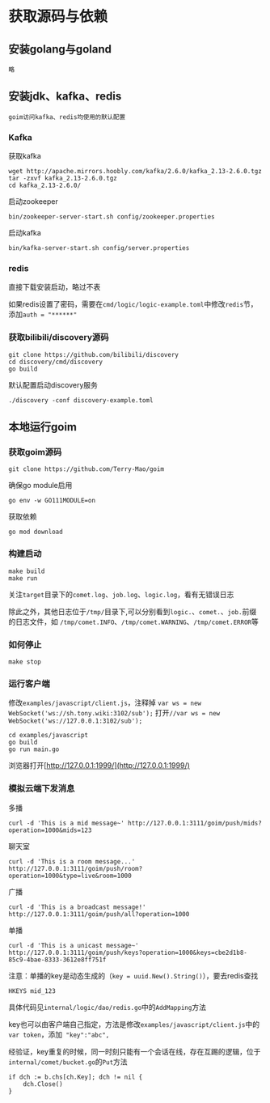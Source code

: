 # 获取源码与依赖
## 安装golang与goland
    略

## 安装jdk、kafka、redis
    goim访问kafka、redis均使用的默认配置
    
### Kafka
获取kafka
```
wget http://apache.mirrors.hoobly.com/kafka/2.6.0/kafka_2.13-2.6.0.tgz
tar -zxvf kafka_2.13-2.6.0.tgz 
cd kafka_2.13-2.6.0/
```
启动zookeeper
```
bin/zookeeper-server-start.sh config/zookeeper.properties
```
启动kafka
```
bin/kafka-server-start.sh config/server.properties
```
### redis
直接下载安装启动，略过不表

如果redis设置了密码，需要在`cmd/logic/logic-example.toml`中修改`redis`节，添加`auth = "******"`

### 获取bilibili/discovery源码
```
git clone https://github.com/bilibili/discovery
cd discovery/cmd/discovery
go build
```
默认配置启动discovery服务
```
./discovery -conf discovery-example.toml
```


## 本地运行goim
### 获取goim源码
```
git clone https://github.com/Terry-Mao/goim
```
确保go module启用
```
go env -w GO111MODULE=on
```
获取依赖
```
go mod download
```
### 构建启动
```
make build
make run
```
关注`target`目录下的`comet.log`、`job.log`、`logic.log`，看有无错误日志

除此之外，其他日志位于`/tmp/`目录下,可以分别看到`logic.`、`comet.`、`job.`前缀的日志文件，如
`/tmp/comet.INFO`、`/tmp/comet.WARNING`、`/tmp/comet.ERROR`等
### 如何停止
```
make stop
```

### 运行客户端
修改`examples/javascript/client.js`，注释掉
`var ws = new WebSocket('ws://sh.tony.wiki:3102/sub');`
打开`//var ws = new WebSocket('ws://127.0.0.1:3102/sub');`
```
cd examples/javascript
go build
go run main.go
```
浏览器打开[http://127.0.0.1:1999/](http://127.0.0.1:1999/)

### 模拟云端下发消息
多播
```
curl -d 'This is a mid message~' http://127.0.0.1:3111/goim/push/mids?operation=1000&mids=123
```
聊天室
```
curl -d 'This is a room message...' http://127.0.0.1:3111/goim/push/room?operation=1000&type=live&room=1000
```
广播
```
curl -d 'This is a broadcast message!' http://127.0.0.1:3111/goim/push/all?operation=1000
```
单播
```
curl -d 'This is a unicast message~' http://127.0.0.1:3111/goim/push/keys?operation=1000&keys=cbe2d1b8-85c9-4bae-8333-3612e8ff751f
```
注意：单播的key是动态生成的（`key = uuid.New().String()`），要去redis查找
```
HKEYS mid_123
```
具体代码见`internal/logic/dao/redis.go`中的`AddMapping`方法

key也可以由客户端自己指定，方法是修改`examples/javascript/client.js`中的`var token`，添加` "key":"abc",`

经验证，key重复的时候，同一时刻只能有一个会话在线，存在互踢的逻辑，位于`internal/comet/bucket.go`的`Put`方法
```
if dch := b.chs[ch.Key]; dch != nil {
    dch.Close()
}
```